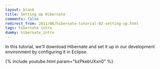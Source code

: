 ```yaml
---           
layout: blank
title: Setting Up Hibernate
comments: false
redirect_from: 2011/06/hibernate-tutorial-02-setting-up.html
tags: hibernate intro
dummy: hibernate_intro
---
```


In this tutorial, we'll download Hibernate and set it up in our development environment by configuring it in Eclipse.

{% include youtube.html param="bzPkebUXxn0" %}